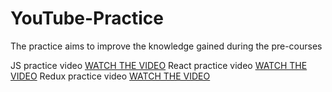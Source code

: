 # YouTube-Practice
The practice aims to improve the knowledge gained during the pre-courses  

JS practice video [WATCH THE VIDEO](https://youtu.be/ZIQGDrOPbmo)  React practice video [WATCH THE VIDEO](https://youtu.be/nQDLVpXp26A)  Redux practice video [WATCH THE VIDEO](https://youtu.be/K7mPetdXX58)

